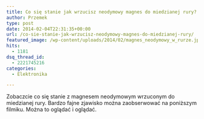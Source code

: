 ```yaml
---
title: Co się stanie jak wrzucisz neodymowy magnes do miedzianej rury?
author: Przemek
type: post
date: 2014-02-04T22:31:35+00:00
url: /co-sie-stanie-jak-wrzucisz-neodymowy-magnes-do-miedzianej-rury/
featured_image: /wp-content/uploads/2014/02/magnes_neodymowy_w_rurze.jpg
hits:
  - 1181
dsq_thread_id:
  - 2221745216
categories:
  - Elektronika

---
```

Zobaczcie co się stanie z magnesem neodymowym wrzuconym do miedzianej rury. Bardzo fajne zjawisko można zaobserwować na poniższym filmiku. Można to oglądać i oglądać.